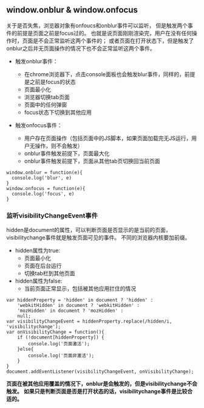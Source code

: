 ## window.onblur & window.onfocus
关于是否失焦，浏览器对象有onfoucs和onblur事件可以监听，
但是触发两个事件的前提是页面之前是focus过的。
也就是说页面刚刚渲染完，用户在没有任何操作时，页面是不会正常监听这两个事件的；
或者页面在打开状态下，但是触发了onblur之后并无页面操作的情况下也不会正常监听这两个事件。
- 触发onblur事件：
    - 在chrome浏览器下，点击console面板也会触发blur事件，同样的，前提是之前是focus的状态
    - 页面最小化
    - 浏览器切换tab页面
    - 页面中的任何弹窗
    - focus状态下切换到其他应用

- 触发onfocus事件：
    - 用户存在页面操作（包括页面中的JS脚本，如果页面加载完无JS运行，用户无操作，则不会触发）
    - onblur事件触发前提下，页面最大化
    - onblur事件触发前提下，页面从其他tab页切换回当前页面
```JS
window.onblur = function(e){
  console.log('blur', e)
}
window.onfocus = function(e){
  console.log('focus', e)
}
```

### 监听visibilityChangeEvent事件
hidden是document的属性，可以判断页面是否显示的是当前的页面，visibilitychange事件就是触发页面可见的事件。
不同的浏览器内核要加前缀。
- hidden属性为true:
    - 页面最小化
    - 页面在后台运行
    - 切换tab栏到其他页面
- hidden属性为false:
    - 当前页面正常显示，包括被其他应用拦住的情况    
```JS
var hiddenProperty = 'hidden' in document ? 'hidden' :    
    'webkitHidden' in document ? 'webkitHidden' :    
    'mozHidden' in document ? 'mozHidden' :    
    null;
var visibilityChangeEvent = hiddenProperty.replace(/hidden/i, 'visibilitychange');
var onVisibilityChange = function(){
    if (!document[hiddenProperty]) {    
        console.log('页面激活');
    }else{
        console.log('页面非激活');
    }
}
document.addEventListener(visibilityChangeEvent, onVisibilityChange);
```

**页面在被其他应用覆盖的情况下，onblur是会触发的，但是visibilitychange不会触发。**
**如果只是判断页面是否是打开状态的话，visibilitychange事件是比较合适的。**